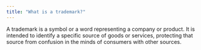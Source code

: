 ```yaml
---
title: "What is a trademark?"
---
```


A trademark is a symbol or a word representing a company or product. It is intended to identify a specific source of goods or services, protecting that source from confusion in the minds of consumers with other sources.
